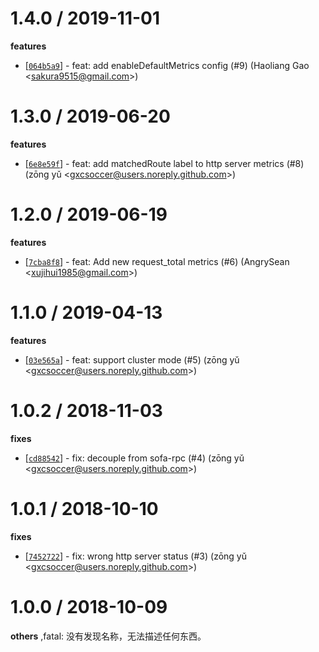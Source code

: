 
1.4.0 / 2019-11-01
==================

**features**
  * [[`064b5a9`](http://github.com/eggjs/egg-prometheus/commit/064b5a9284262e4fb88145ebf43d098853977073)] - feat: add enableDefaultMetrics config (#9) (Haoliang Gao <<sakura9515@gmail.com>>)

1.3.0 / 2019-06-20
==================

**features**
  * [[`6e8e59f`](http://github.com/eggjs/egg-prometheus/commit/6e8e59f8d068bc4a766e8df988a94b01f44d99e5)] - feat: add matchedRoute label to http server metrics (#8) (zōng yǔ <<gxcsoccer@users.noreply.github.com>>)

1.2.0 / 2019-06-19
==================

**features**
  * [[`7cba8f8`](http://github.com/eggjs/egg-prometheus/commit/7cba8f88fe2e93aade5e25fffc29730ff4b811f0)] - feat: Add new request_total metrics (#6) (AngrySean <<xujihui1985@gmail.com>>)

1.1.0 / 2019-04-13
==================

**features**
  * [[`03e565a`](http://github.com/eggjs/egg-prometheus/commit/03e565ab955a46071a7d12f56fb214a7e7dafa59)] - feat: support cluster mode (#5) (zōng yǔ <<gxcsoccer@users.noreply.github.com>>)

1.0.2 / 2018-11-03
==================

**fixes**
  * [[`cd88542`](http://github.com/eggjs/egg-prometheus/commit/cd885423db02d31181f9cbff650ef0399df26e2a)] - fix: decouple from sofa-rpc (#4) (zōng yǔ <<gxcsoccer@users.noreply.github.com>>)

1.0.1 / 2018-10-10
==================

**fixes**
  * [[`7452722`](http://github.com/eggjs/egg-prometheus/commit/745272253f7e8d30ea1e4c03c97f21370f3f0d3f)] - fix: wrong http server status (#3) (zōng yǔ <<gxcsoccer@users.noreply.github.com>>)

1.0.0 / 2018-10-09
==================

**others**
,fatal: 没有发现名称，无法描述任何东西。

